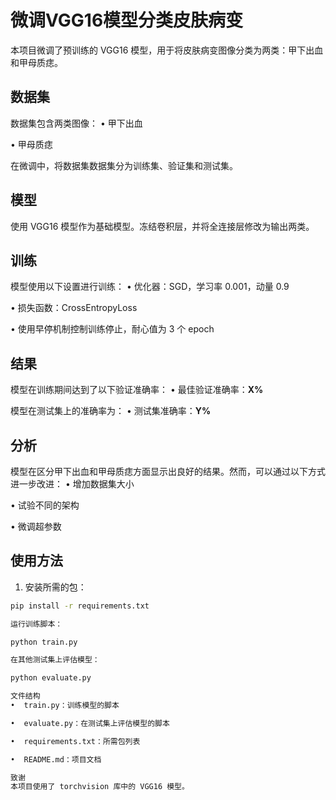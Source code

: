 # 微调VGG16模型分类皮肤病变

本项目微调了预训练的 VGG16 模型，用于将皮肤病变图像分类为两类：甲下出血和甲母质痣。

## 数据集

数据集包含两类图像：
•  甲下出血

•  甲母质痣


在微调中，将数据集数据集分为训练集、验证集和测试集。

## 模型

使用 VGG16 模型作为基础模型。冻结卷积层，并将全连接层修改为输出两类。

## 训练

模型使用以下设置进行训练：
•  优化器：SGD，学习率 0.001，动量 0.9

•  损失函数：CrossEntropyLoss

•  使用早停机制控制训练停止，耐心值为 3 个 epoch


## 结果

模型在训练期间达到了以下验证准确率：
•  最佳验证准确率：**X%**

模型在测试集上的准确率为：
•  测试集准确率：**Y%**


## 分析

模型在区分甲下出血和甲母质痣方面显示出良好的结果。然而，可以通过以下方式进一步改进：
•  增加数据集大小

•  试验不同的架构

•  微调超参数


## 使用方法

1. 安装所需的包：
```bash
pip install -r requirements.txt

运行训练脚本：

python train.py

在其他测试集上评估模型：

python evaluate.py

文件结构
•  train.py：训练模型的脚本

•  evaluate.py：在测试集上评估模型的脚本

•  requirements.txt：所需包列表

•  README.md：项目文档

致谢
本项目使用了 torchvision 库中的 VGG16 模型。